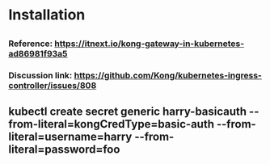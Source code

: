 # Installation
##
### Reference: https://itnext.io/kong-gateway-in-kubernetes-ad86981f93a5
### Discussion link: https://github.com/Kong/kubernetes-ingress-controller/issues/808

## kubectl create secret generic harry-basicauth  --from-literal=kongCredType=basic-auth  --from-literal=username=harry --from-literal=password=foo
